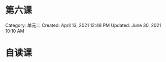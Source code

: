 # 第六课

Category: 单元二
Created: April 13, 2021 12:48 PM
Updated: June 30, 2021 10:10 AM

# 自读课

[](https://quizlet.com/586237099/sec3cl_chapter6%E9%80%81%E6%B1%A4-flash-cards/)